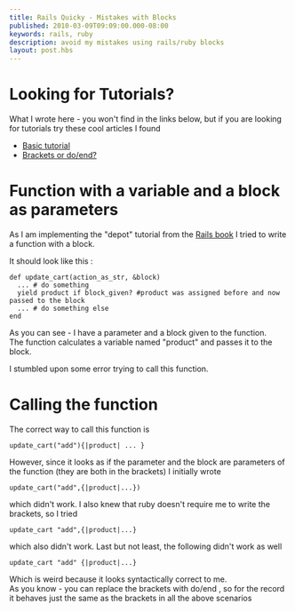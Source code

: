 ```yaml
---
title: Rails Quicky - Mistakes with Blocks
published: 2010-03-09T09:09:00.000-08:00
keywords: rails, ruby
description: avoid my mistakes using rails/ruby blocks
layout: post.hbs
---
```



# Looking for Tutorials?

What I wrote here - you won't find in the links below, but if you are looking for tutorials try these cool articles I found  

*   [Basic tutorial](http://blog.codahale.com/2005/11/24/a-ruby-howto-writing-a-method-that-uses-code-blocks/)  
*   [Brackets or do/end?](http://talklikeaduck.denhaven2.com/2007/10/02/ruby-blocks-do-or-brace)

# Function with a variable and a block as parameters

As I am implementing the "depot" tutorial from the [Rails book](http://www.pragprog.com/titles/rails3/agile-web-development-with-rails-third-edition) I tried to write a function with a block.  

It should look like this :  

```
def update_cart(action_as_str, &block)
  ... # do something  
  yield product if block_given? #product was assigned before and now passed to the block  
  ... # do something else  
end  
```

As you can see - I have a parameter and a block given to the function.  
The function calculates a variable named "product" and passes it to the block.  

I stumbled upon some error trying to call this function.  

# Calling the function

The correct way to call this function is  

```
update_cart("add"){|product| ... }
```

However, since it looks as if the parameter and the block are parameters of the function (they are both in the brackets) I initially wrote  

```
update_cart("add",{|product|...})
```

which didn't work. I also knew that ruby doesn't require me to write the brackets, so I tried  

```
update_cart "add",{|product|...}
```

which also didn't work. Last but not least, the following didn't work as well  

```
update_cart "add" {|product|...}
```

Which is weird because it looks syntactically correct to me.  
As you know - you can replace the brackets with do/end , so for the record it behaves just the same as the brackets in all the above scenarios